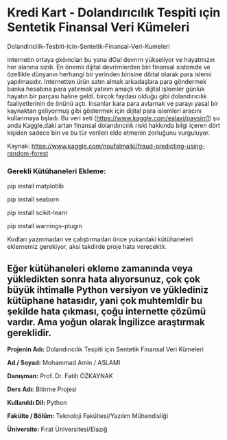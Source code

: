 # Kredi Kart - Dolandırıcılık Tespiti ıçin Sentetik Finansal Veri Kümeleri
Dolandiricilik-Tesbiti-Icin-Sentetik-Finansal-Veri-Kumeleri 

Internetin ortaya gköınclan bu yana dOal devrırn yükseliyor ve hayatmızın her alanına sızdı. En önemlı dijital devrirnlerden biri finansal sistemde ve özellikle dünyanın herhangi bir yerinden birisine döital olarak para islerni yapılmasıdır. Internetten ürün satın almak arkadaşlara para göndermek banka hesabına para yatırmak yatırım amaçlı vb. dijital işlemler günlük hayatın bir parçası haline geldi. birçok faydası olduğu gibi dolandırıcılık faaliyetlerinin de önünü açtı. Insanlar kara para avlarnak ve parayı yasal bir kaynaktan geliyormuş gibi göstermek için dijital para islemleri aracını kullanmaya bşladı. Bu veri seti (https://www.kaggle.com/ealaxi/paysim1) şu anda Kaggle.daki artan finansal dolandırıcılık riski hakkında bilgi içeren dört kişiden sadece biri ve bu tür verileri elde etmenin zorluğunu vurguluyor. 

Kaynak: https://www.kaggle.com/noufalmalki/fraud-predicting-using-random-forest 

### Gerekli Kütühaneleri Ekleme:

pip install matplotlib

pip install seaborn

pip install scikit-learn

pip install warnings-plugin

Kodları yazmmadan ve çalıştırmadan önce yukardaki kütühaneleri eklememiz gerekiyor, aksi takdirde proje hata verecektir.
## Eğer kütühaneleri ekleme zamanında veya yükledikten sonra hata alıyorsunuz, çok çok büyük ihtimalle Python versiyon ve yüklediniz kütüphane hatasıdır, yani çok muhtemldir bu şekilde hata çıkması, çoğu internette çözümü vardır. Ama yoğun olarak İngilizce araştırmak gereklidir.

**Projenin Adı:** Dolandırıcılık Tespiti için Sentetik Finansal Veri Kümeleri

**Ad / Soyad:** Mohammad Amin / ASLAMI

**Danışman:** Prof. Dr. Fatih ÖZKAYNAK

**Ders Adı:** Bitirme Projesi

**Kullanıldı Dil:** Python

**Fakülte / Bölüm:** Teknoloji Fakültesi/Yazılım Mühendisliği

**Üniversite:** Fırat Üniversitesi/Elazığ
